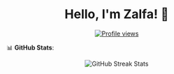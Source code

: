 <h1 align="center">Hello, I'm Zalfa! 👋</h1>

<p align="center">
  <a href="https://github.com/zalfanadira"><img src="https://komarev.com/ghpvc/?username=zalfanadira&style=for-the-badge" alt="Profile views"/></a>
</p>

📊 **GitHub Stats**:
<p align="center">
  <img src="https://github-readme-streak-stats.herokuapp.com/?user=zalfanadira&theme=algolia" alt="GitHub Streak Stats"/>
</p>
